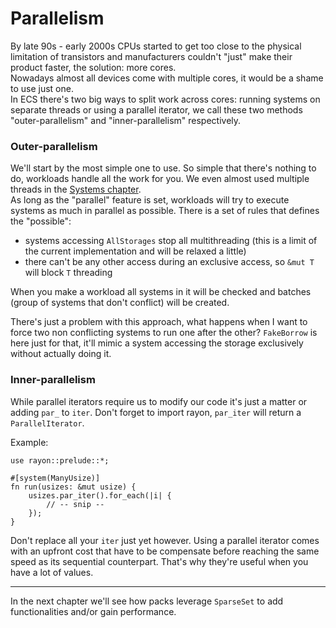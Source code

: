 # Parallelism

By late 90s - early 2000s CPUs started to get too close to the physical limitation of transistors and manufacturers couldn't "just" make their product faster, the solution: more cores.  
Nowadays almost all devices come with multiple cores, it would be a shame to use just one.  
In ECS there's two big ways to split work across cores: running systems on separate threads or using a parallel iterator, we call these two methods "outer-parallelism" and "inner-parallelism" respectively.

### Outer-parallelism

We'll start by the most simple one to use. So simple that there's nothing to do, workloads handle all the work for you. We even almost used multiple threads in the [Systems chapter](../fundamentals/systems.md).  
As long as the "parallel" feature is set, workloads will try to execute systems as much in parallel as possible. There is a set of rules that defines the "possible":
- systems accessing `AllStorages` stop all multithreading (this is a limit of the current implementation and will be relaxed a little)
- there can't be any other access during an exclusive access, so `&mut T` will block `T` threading

When you make a workload all systems in it will be checked and batches (group of systems that don't conflict) will be created.

There's just a problem with this approach, what happens when I want to force two non conflicting systems to run one after the other? `FakeBorrow` is here just for that, it'll mimic a system accessing the storage exclusively without actually doing it.

### Inner-parallelism

While parallel iterators require us to modify our code it's just a matter or adding `par_` to `iter`.
Don't forget to import rayon, `par_iter` will return a `ParallelIterator`.

Example:
```rust, noplaypen
use rayon::prelude::*;

#[system(ManyUsize)]
fn run(usizes: &mut usize) {
    usizes.par_iter().for_each(|i| {
        // -- snip --
    });
}
```

Don't replace all your `iter` just yet however. Using a parallel iterator comes with an upfront cost that have to be compensate before reaching the same speed as its sequential counterpart. That's why they're useful when you have a lot of values.

---

In the next chapter we'll see how packs leverage `SparseSet` to add functionalities and/or gain performance.

